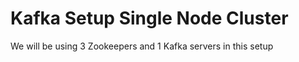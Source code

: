 # Kafka Setup Single Node Cluster

We will be using 3 Zookeepers and 1 Kafka servers in this setup 
